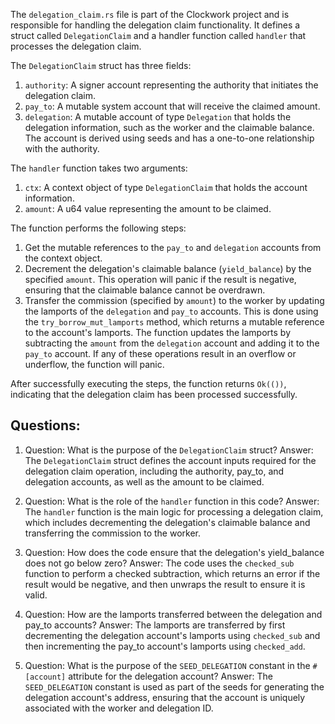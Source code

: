 The `delegation_claim.rs` file is part of the Clockwork project and is responsible for handling the delegation claim functionality. It defines a struct called `DelegationClaim` and a handler function called `handler` that processes the delegation claim.

The `DelegationClaim` struct has three fields:

1. `authority`: A signer account representing the authority that initiates the delegation claim.
2. `pay_to`: A mutable system account that will receive the claimed amount.
3. `delegation`: A mutable account of type `Delegation` that holds the delegation information, such as the worker and the claimable balance. The account is derived using seeds and has a one-to-one relationship with the authority.

The `handler` function takes two arguments:

1. `ctx`: A context object of type `DelegationClaim` that holds the account information.
2. `amount`: A u64 value representing the amount to be claimed.

The function performs the following steps:

1. Get the mutable references to the `pay_to` and `delegation` accounts from the context object.
2. Decrement the delegation's claimable balance (`yield_balance`) by the specified `amount`. This operation will panic if the result is negative, ensuring that the claimable balance cannot be overdrawn.
3. Transfer the commission (specified by `amount`) to the worker by updating the lamports of the `delegation` and `pay_to` accounts. This is done using the `try_borrow_mut_lamports` method, which returns a mutable reference to the account's lamports. The function updates the lamports by subtracting the `amount` from the `delegation` account and adding it to the `pay_to` account. If any of these operations result in an overflow or underflow, the function will panic.

After successfully executing the steps, the function returns `Ok(())`, indicating that the delegation claim has been processed successfully.
## Questions: 
 1. Question: What is the purpose of the `DelegationClaim` struct?
   Answer: The `DelegationClaim` struct defines the account inputs required for the delegation claim operation, including the authority, pay_to, and delegation accounts, as well as the amount to be claimed.

2. Question: What is the role of the `handler` function in this code?
   Answer: The `handler` function is the main logic for processing a delegation claim, which includes decrementing the delegation's claimable balance and transferring the commission to the worker.

3. Question: How does the code ensure that the delegation's yield_balance does not go below zero?
   Answer: The code uses the `checked_sub` function to perform a checked subtraction, which returns an error if the result would be negative, and then unwraps the result to ensure it is valid.

4. Question: How are the lamports transferred between the delegation and pay_to accounts?
   Answer: The lamports are transferred by first decrementing the delegation account's lamports using `checked_sub` and then incrementing the pay_to account's lamports using `checked_add`.

5. Question: What is the purpose of the `SEED_DELEGATION` constant in the `#[account]` attribute for the delegation account?
   Answer: The `SEED_DELEGATION` constant is used as part of the seeds for generating the delegation account's address, ensuring that the account is uniquely associated with the worker and delegation ID.
    